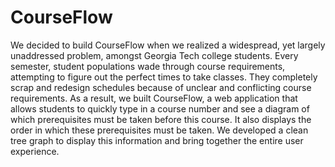 # CourseFlow

We decided to build CourseFlow when we realized a widespread, yet largely unaddressed problem, amongst Georgia Tech college students. Every semester, student populations wade through course requirements, attempting to figure out the perfect times to take classes. They completely scrap and redesign schedules because of unclear and conflicting course requirements. As a result, we built CourseFlow, a web application that allows students to quickly type in a course number and see a diagram of which prerequisites must be taken before this course. It also displays the order in which these prerequisites must be taken. We developed a clean tree graph to display this information and bring together the entire user experience.
